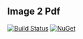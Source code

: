 ## Image 2 Pdf

[![Build Status](https://dev.azure.com/wk-j/image-2-pdf/_apis/build/status/wk-j.image-2-pdf?branchName=master)](https://dev.azure.com/wk-j/image-2-pdf/_build/latest?definitionId=21&branchName=master)
[![NuGet](https://img.shields.io/nuget/v/wk.Image2Pdf.svg)](https://www.nuget.org/packages/wk.Image2Pdf)